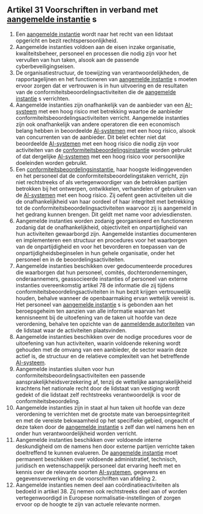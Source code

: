 ## Artikel 31 Voorschriften in verband met [aangemelde instantie](a3.md#^aanins) s

1. Een [aangemelde instantie](a3.md#^aanins) wordt naar het recht van een lidstaat opgericht en bezit rechtspersoonlijkheid.
2. Aangemelde instanties voldoen aan de eisen inzake organisatie, kwaliteitsbeheer, personeel en processen die nodig zijn voor het vervullen van hun taken, alsook aan de passende cyberbeveiligingseisen.
3. De organisatiestructuur, de toewijzing van verantwoordelijkheden, de rapportagelijnen en het functioneren van [aangemelde instantie](a3.md#^aanins) s moeten ervoor zorgen dat er vertrouwen is in hun uitvoering en de resultaten van de conformiteitsbeoordelingsactiviteiten die de [aangemelde instantie](a3.md#^aanins) s verrichten.
4. Aangemelde instanties zijn onafhankelijk van de aanbieder van een [AI-systeem](a3.md#^ai-systeem) met een hoog risico met betrekking waartoe de aanbieder conformiteitsbeoordelingsactiviteiten verricht. Aangemelde instanties zijn ook onafhankelijk van andere operatoren die een economisch belang hebben in beoordeelde [AI-systemen](a3.md#^ai-systeem) met een hoog risico, alsook van concurrenten van de aanbieder. Dit belet echter niet dat beoordeelde [AI-systemen](a3.md#^ai-systeem) met een hoog risico die nodig zijn voor activiteiten van de [conformiteitsbeoordelingsinstantie](a3.md#^confins) worden gebruikt of dat dergelijke [AI-systemen](a3.md#^ai-systeem) met een hoog risico voor persoonlijke doeleinden worden gebruikt.
5. Een [conformiteitsbeoordelingsinstantie](a3.md#^confins), haar hoogste leidinggevenden en het personeel dat de conformiteitsbeoordelingstaken verricht, zijn niet rechtstreeks of als vertegenwoordiger van de betrokken partijen betrokken bij het ontwerpen, ontwikkelen, verhandelen of gebruiken van de [AI-systemen](a3.md#^ai-systeem) met een hoog risico. Zij oefent geen activiteiten uit die de onafhankelijkheid van haar oordeel of haar integriteit met betrekking tot de conformiteitsbeoordelingsactiviteiten waarvoor zij is aangemeld in het gedrang kunnen brengen. Dit geldt met name voor adviesdiensten.
6. Aangemelde instanties worden zodanig georganiseerd en functioneren zodanig dat de onafhankelijkheid, objectiviteit en onpartijdigheid van hun activiteiten gewaarborgd zijn. Aangemelde instanties documenteren en implementeren een structuur en procedures voor het waarborgen van de onpartijdigheid en voor het bevorderen en toepassen van de onpartijdigheidsbeginselen in hun gehele organisatie, onder het personeel en in de beoordelingsactiviteiten.
7. Aangemelde instanties beschikken over gedocumenteerde procedures die waarborgen dat hun personeel, comités, dochterondernemingen, onderaannemers, geassocieerde instanties of personeel van externe instanties overeenkomstig artikel 78 de informatie die zij tijdens conformiteitsbeoordelingsactiviteiten in hun bezit krijgen vertrouwelijk houden, behalve wanneer de openbaarmaking ervan wettelijk vereist is. Het personeel van [aangemelde instantie](a3.md#^aanins) s is gebonden aan het beroepsgeheim ten aanzien van alle informatie waarvan het kennisneemt bij de uitoefening van de taken uit hoofde van deze verordening, behalve ten opzichte van de [aanmeldende autoriteiten](a3.md#^aanmeldende) van de lidstaat waar de activiteiten plaatsvinden.
8. Aangemelde instanties beschikken over de nodige procedures voor de uitoefening van hun activiteiten, waarin voldoende rekening wordt gehouden met de omvang van een aanbieder, de sector waarin deze actief is, de structuur en de relatieve complexiteit van het betreffende [AI-systeem](a3.md#^ai-systeem).
9. Aangemelde instanties sluiten voor hun conformiteitsbeoordelingsactiviteiten een passende aansprakelĳkheidsverzekering af, tenzij de wettelijke aansprakelijkheid krachtens het nationale recht door de lidstaat van vestiging wordt gedekt of die lidstaat zelf rechtstreeks verantwoordelijk is voor de conformiteitsbeoordeling.
10. Aangemelde instanties zijn in staat al hun taken uit hoofde van deze verordening te verrichten met de grootste mate van beroepsintegriteit en met de vereiste bekwaamheid op het specifieke gebied, ongeacht of deze taken door de [aangemelde instantie](a3.md#^aanins) s zelf dan wel namens hen en onder hun verantwoordelijkheid worden verricht.
11. Aangemelde instanties beschikken over voldoende interne deskundigheid om de namens hen door externe partijen verrichte taken doeltreffend te kunnen evalueren. De [aangemelde instantie](a3.md#^aanins) moet permanent beschikken over voldoende administratief, technisch, juridisch en wetenschappelijk personeel dat ervaring heeft met en kennis over de relevante soorten [AI-systemen](a3.md#^ai-systeem), gegevens en gegevensverwerking en de voorschriften van afdeling 2.
12. Aangemelde instanties nemen deel aan coördinatieactiviteiten als bedoeld in artikel 38. Zij nemen ook rechtstreeks deel aan of worden vertegenwoordigd in Europese normalisatie-instellingen of zorgen ervoor op de hoogte te zijn van actuele relevante normen.